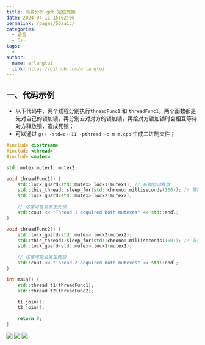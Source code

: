 ```yaml
---
title: 简要分析 gdb 定位死锁
date: 2024-04-11 15:02:06
permalink: /pages/56aa1c/
categories:
  - 语言
  - C++
tags:
  - 
author: 
  name: erlangtui
  link: https://github.com/erlangtui
---
```


## 一、代码示例
* 以下代码中，两个线程分别执行`threadFunc1` 和 `threadFunc1`，两个函数都是先对自己的锁加锁，再分别去对对方的锁加锁，再给对方锁加锁时会相互等待对方释放锁，造成死锁；
* 可以通过 `g++ -std=c++11 -pthread -o m m.cpp` 生成二进制文件；

```cpp
#include <iostream>
#include <thread>
#include <mutex>

std::mutex mutex1, mutex2;

void threadFunc1() {
    std::lock_guard<std::mutex> lock1(mutex1); // 析构自动释放
    std::this_thread::sleep_for(std::chrono::milliseconds(100)); // 等待一段时间，增加死锁发生的概率
    std::lock_guard<std::mutex> lock2(mutex2);

    // 这里可能会发生死锁
    std::cout << "Thread 1 acquired both mutexes" << std::endl;
}

void threadFunc2() {
    std::lock_guard<std::mutex> lock2(mutex2);
    std::this_thread::sleep_for(std::chrono::milliseconds(100)); // 等待一段时间，增加死锁发生的概率
    std::lock_guard<std::mutex> lock1(mutex1);

    // 这里可能会发生死锁
    std::cout << "Thread 2 acquired both mutexes" << std::endl;
}

int main() {
    std::thread t1(threadFunc1);
    std::thread t2(threadFunc2);

    t1.join();
    t2.join();

    return 0;
}
```

![](https://jsd.cdn.zzko.cn/gh/erlangtui/img-bed@master/c++/cpp-dead-lock2.21fz03y1ax34.jpg)
![](https://jsd.cdn.zzko.cn/gh/erlangtui/img-bed@master/c++/cpp-dead-lock1.5qmvglkwh900.jpg)
![](https://jsd.cdn.zzko.cn/gh/erlangtui/img-bed@master/c++/cpp-dead-lock3.52jlpg6mevo0.jpg)